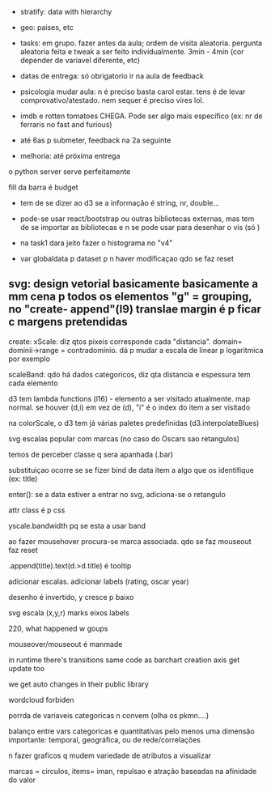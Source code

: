 - stratify: data with hierarchy
- geo: paises, etc

- tasks: em grupo. fazer antes da aula; ordem de visita aleatoria. pergunta aleatoria feita e tweak a ser feito individualmente. 3min - 4min (cor depender de variavel diferente, etc)
- datas de entrega: só obrigatorio ir na aula de feedback

- psicologia mudar aula: n é preciso basta carol estar. tens é de levar comprovativo/atestado. nem sequer é preciso vires lol.

- imdb e rotten tomatoes CHEGA. Pode ser algo mais especifico (ex: nr de ferraris no fast and furious)

- até 6as p submeter, feedback na 2a seguinte
- melhoria: até próxima entrega

o python server serve perfeitamente 

fill da barra é budget

- tem de se dizer ao d3 se a informação é string, nr, double...

- pode-se usar react/bootstrap ou outras bibliotecas externas, mas tem de se importar as bibliotecas e n se pode usar para desenhar o vis (só )

- na task1 dara jeito fazer o histograma no "v4"

- var globaldata p dataset p n haver modificaçao qdo se faz reset


svg: design vetorial basicamente
basicamente a mm cena p todos os elementos
"g" = grouping, no "create- append"(l9)
 translae margin é p ficar c margens pretendidas
 - 

 create:
 xScale: diz qtos pixeis corresponde cada "distancia". domain= domínii->range = contradomínio. dá p mudar a escala de linear p logaritmica por exemplo

 scaleBand: qdo há dados categoricos, diz qta distancia e espessura tem cada elemento

 d3 tem lambda functions
 (l16) - elemento a ser visitado atualmente. map normal.
 se houver (d,i) em vez de (d), "i" é o index do item a ser visitado


 na colorScale, o d3 tem já várias paletes predefinidas (d3.interpolateBlues)


 svg
 escalas
 popular com marcas (no caso do Oscars sao retangulos)

 temos de perceber classe q sera apanhada (.bar)

 substituiçao ocorre se se fizer bind de data item a algo que os identifique (ex: title)

 enter(): se a data estiver a entrar no svg, adiciona-se o retangulo

 attr class é p css

 yscale.bandwidth pq se esta a usar band

 ao fazer mousehover procura-se marca associada. qdo se faz mouseout faz reset

.append(title).text(d.>d.title) é tooltip

adicionar escalas.
adicionar labels (rating, oscar year)

desenho é invertido, y cresce p baixo


svg
escala (x,y,r)
marks
eixos
labels


220, what happened w goups

mouseover/mouseout é manmade

in runtime there's transitions
same code as barchart creation
axis get update too

we get auto changes in their public library

wordcloud forbiden

porrda de variaveis categoricas n convem (olha os pkmn....)

balanço entre vars categoricas e quantitativas
pelo menos uma dimensão importante: temporal, geográfica, ou de rede/correlações

n fazer graficos q mudem variedade de atributos a visualizar

marcas = circulos, items= iman, repulsao e atração baseadas na afinidade do valor
